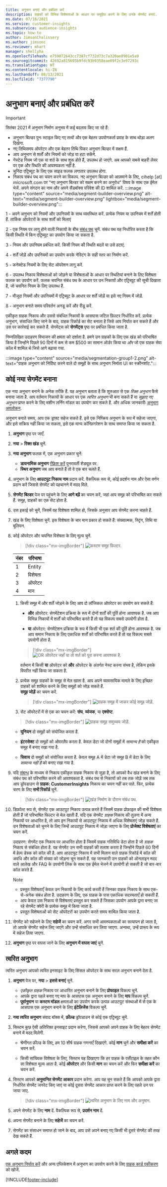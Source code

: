 ```yaml
---
title: अनुभाग बनाएं और प्रबंधित करें
description: ग्राहकों को विभिन्न विशेषताओं के आधार पर समूहित करने के लिए उनके सेगमेंट बनाएं.
ms.date: 07/18/2021
ms.service: customer-insights
ms.subservice: audience-insights
ms.topic: how-to
author: JimsonChalissery
ms.author: jimsonc
ms.reviewer: mhart
manager: shellyha
ms.openlocfilehash: e759872643cc7387cf732d73c7a320ae8901e5a9
ms.sourcegitcommit: 42692a815695b9fdc93b9358eae09f2c3e97293c
ms.translationtype: HT
ms.contentlocale: hi-IN
ms.lasthandoff: 08/13/2021
ms.locfileid: "7377790"
---
```

# <a name="create-and-manage-segments"></a>अनुभाग बनाएं और प्रबंधित करें

> [!IMPORTANT]
> सितंबर 2021 में अनुभाग निर्माण अनुभव में कई बदलाव किए जा रहे हैं: 
> - अनुभाग बिल्डर पुनः स्टाइल किए गए तत्वों और एक बेहतर उपयोगकर्ता प्रवाह के साथ थोड़ा अलग दिखेगा.
> - नए तिथिसमय ऑपरेटर और एक बेहतर तिथि पिकर अनुभाग बिल्डर में सक्षम हैं.
> - आप अनुभाग से शर्तों और नियमों को जोड़ या हटा सकेंगे. 
> - नेस्टेड नियम जो एक या शर्त के साथ शुरू होते हैं, उपलब्ध हो जाएंगे. अब आपको सबसे बाहरी लेयर पर एक और स्थिति की आवश्यकता नहीं है.
> - चुनिंदा एट्रिब्यूट के लिए एक साइड फलक लगातार उपलब्ध होगा.
> - निकाय संबंध पथ का चयन करने का विकल्प.
> नए अनुभाग बिल्डर को आज़माने के लिए, cihelp [at] microsoft.com पर "नए अनुभाग बिल्डर को सक्षम करने का अनुरोध" विषय के साथ एक ईमेल भेजें. अपने संगठन का नाम और अपने सैंडबॉक्स परिवेश की ID शामिल करें.
> :::image type="content" source="media/segment-builder-overview.png" alt-text="media/segment-builder-overview.png" lightbox="media/segment-builder-overview.png":::
>
> 1 - अपने अनुभाग को नियमों और उपनियमों के साथ व्यवस्थित करें. प्रत्येक नियम या उपनियम में शर्तें होती हैं. तार्किक ऑपरेटरों के साथ शर्तों को मिलाएं
>
> 2 - एक नियम पर लागू होने वाली निकायों के बीच [संबंध पथ](relationships.md) चुनें. संबंध पथ यह निर्धारित करता है कि किसी स्थिति में किन एट्रिब्यूट का उपयोग किया जा सकता है.
>
> 3 - नियम और उपनियम प्रबंधित करें. किसी नियम की स्थिति बदलें या उसे हटाएं.
>
> 4 - शर्तें जोड़ें और उपनियमों का उपयोग करके नेस्टिंग के सही स्तर का निर्माण करें.
>
> 5 - कनेक्टेड नियमों के लिए सेट ऑपरेशन लागू करें.
>
> 6 - उपलब्ध निकाय विशेषताओं को जोड़ने या विशेषताओं के आधार पर स्थितियां बनाने के लिए विशेषता फलक का उपयोग करें. फलक चयनित संबंध पथ के आधार पर उन निकायों और एट्रिब्यूट की सूची दिखाता है, जो चयनित नियम के लिए उपलब्ध हैं.
>
> 7 - मौजूदा नियमों और उपनियमों में एट्रिब्यूट के आधार पर शर्तें जोड़ें या इसे नए नियम में जोड़ें.
>
> 8 - अनुभाग बनाते समय परिवर्तन अनडू करें और रीडू करें.

एकीकृत ग्राहक निकाय और उससे संबंधित निकायों के आसपास जटिल फ़िल्टर निर्धारित करें. प्रत्येक अनुभाग, संसाधित किए जाने के बाद, ग्राहक रिकॉर्ड का सेट बनाता है जिसे आप निर्यात कर सकते हैं और उस पर कार्रवाई कर सकते हैं. सेगमेंट्स को **सेगमेंट्स** पृष्ठ पर प्रबंधित किया जाता है. 

निम्नलिखित उदाहरण विभाजन की क्षमता को दर्शाता है. हमने उन ग्राहकों के लिए एक खंड को परिभाषित किया है जिन्होंने पिछले 90 दिनों में कम से कम $500 का सामान ऑर्डर किया था *और* जो एक ग्राहक सेवा कॉल में शामिल थे जिसे आगे बढ़ाया गया.

:::image type="content" source="media/segmentation-group1-2.png" alt-text="ग्राहक अनुभाग को निर्दिष्ट करने वाले दो समूहों के साथ अनुभाग निर्माता UI का स्क्रीनशॉट.":::

## <a name="create-a-new-segment"></a>कोई नया सेगमेंट बनाना

एक नया अनुभाग बनाने के अनेक तरीके हैं. यह अनुभाग बताता है कि शुरुआत से एक *रिक्त अनुभाग* कैसे बनाया जाता है. आप वर्तमान निकायों के आधार पर एक *त्वरित अनुभाग* भी बना सकते हैं या *सुझाए गए अनुभाग* प्राप्त करने के लिए मशीन लर्निंग मॉडल का उपयोग कर सकते हैं. और अधिक जानकारीः [अनुभाग अवलोकन](segments.md).

अनुभाग बनाते समय, आप एक ड्राफ़्ट सहेज सकते हैं. इसे एक निष्क्रिय अनुभाग के रूप में सहेजा जाएगा, और इसे सक्रिय नहीं किया जा सकता, इसे एक मान्य कॉन्फ़िगरेशन के साथ समाप्त किया जा सकता है.

1. **अनुभाग** पृष्ठ पर जाएँ.

1. **नया** > **रिक्त खंड** चुनें.

1. **नया अनुभाग** फलक में, एक अनुभाग प्रकार चुनें:

   - **डायनामिक अनुभाग** [रीफ्रेश करें](segments.md#refresh-segments) पुनरावर्ती शेड्यूल पर.
   - **स्थिर अनुभाग** जब आप बनाते हैं तो वे एक बार चलते हैं.

1. अनुभाग के लिए **आउटपुट निकाय नाम** प्रदान करें. वैकल्पिक रूप से, कोई प्रदर्शन नाम और ऐसा वर्णन प्रदान करें जिससे सेगमेंट को पहचानने में मदद मिले.

1. **सेगमेंट बिल्डर** पेज पर पहुंचने के लिए **आगे बढ़ें** का चयन करें, जहां आप समूह को परिभाषित कर सकते हैं. समूह, ग्राहकों का एक सेट होता है.

1. उस इकाई को चुनें, जिसमें वह विशेषता शामिल हो, जिसके अनुसार आप सेगमेंट करना चाहते हैं.

1. खंड के लिए विशेषता चुनें. इस विशेषता के चार मान प्रकार हो सकते हैं: संख्यात्मक, स्ट्रिंग, तिथि या बूलियन.

1. कोई ऑपरेटर और चयनित विशेषता के लिए मूल्य चुनें.

   > [!div class="mx-imgBorder"]
   > ![कस्टम समूह फ़िल्टर.](media/customer-group-numbers.png "ग्राहक समूह फ़िल्टर")

   |नंबर |परिभाषा  |
   |---------|---------|
   |1     |Entity          |
   |2     |विशेषता          |
   |3    |ऑपरेटर         |
   |4    |मान         |

   1. किसी समूह में और शर्तें जोड़ने के लिए आप दो लॉजिकल ऑपरेटर का उपयोग कर सकते हैं:

      - **और** ऑपरेटर: सेगमेंटेशन प्रक्रिया के रूप में दोनों शर्तों की पूर्ति होना आवश्यक है. जब आप विभिन्न निकायों में शर्तों को परिभाषित करते हैं तो यह विकल्प सबसे उपयोगी होता है.

      - **या** ऑपरेटर: सेगमेंटेशन प्रक्रिया के रूप में किसी भी एक शर्त की पूर्ति होना आवश्यक है. जब आप समान निकाय के लिए एकाधिक शर्तों को परिभाषित करते हैं तो यह विकल्प सबसे उपयोगी होता है.

      > [!div class="mx-imgBorder"]
      > ![OR ऑपरेटर जहाँ या तो शर्त को पूरा करना आवश्यक है.](media/segmentation-either-condition.png "OR ऑपरेटर जहाँ या तो शर्त को पूरा करना आवश्यक है")

      वर्तमान में किसी **या** ऑपरेटर को **और** ऑपरेटर के अंतर्गत नेस्ट करना संभव है, लेकिन इसके विपरीत नहीं किया जा सकता है.

   1. प्रत्येक समूह ग्राहकों के समूह से मेल खाता है. आप अपने व्यावसायिक मामले के लिए इच्छित ग्राहकों को शामिल करने के लिए समूहों को जोड़ सकते हैं.    
   **समूह जोड़ें** का चयन करें.

      > [!div class="mx-imgBorder"]
      > ![ग्राहक समूह में जाकर कोई समूह जोड़ें.](media/customer-group-add-group.png "ग्राहक समूह, समूह जोड़ें")

   1. सेट ऑपरेटरों में से एक का चयन करें: **संघ**, **व्यंजक**, या **एक्सेप्ट**.

   > [!div class="mx-imgBorder"]
   > ![ग्राहक समूह समुच्चय जोड़ें.](media/customer-group-union.png "ग्राहक समूह, यूनियन जोड़ें")

   - **यूनियन** दो समूहों को संयोजित करता है.

   - **इंटरसेक्ट** दो समूहों को ओवरलैप करता है. केवल डेटा जो दोनों समूहों में *सामान्य है* को एकीकृत समूह में बनाए रखा गया है.

   - **सिवाय** दो समूहों को संयोजित करता है. केवल समूह A में डेटा जो समूह B में डेटा के लिए *सामान्य नहीं है* को बनाए रखा गया है.

1. यदि [संबन्ध](relationships.md) के माध्यम से निकाय एकीकृत ग्राहक निकाय से जुड़ा है, तो आपको वैध खंड बनाने के लिए संबंध पथ को परिभाषित करने की आवश्यकता है. संबंध पथ से निकायों को तब तक जोड़ें जब तक आप ड्रॉपडाउन से **ग्राहक: CustomerInsights** निकाय का चयन नहीं कर पाते. फिर, प्रत्येक चरण के लिए **सभी रिकॉर्ड** चुनें.

   > [!div class="mx-imgBorder"]
   > ![खंड निर्माण के दौरान संबंध पथ.](media/segments-multiple-relationships.png "अनुभाग बनाने के दौरान संबंध पथ")

1. डिफ़ॉल्ट रूप से, सेगमेंट एक आउटपुट निकाय उत्पन्न करते हैं जिसमें ग्राहक प्रोफ़ाइल की सभी विशेषता होती हैं जो परिभाषित फिल्टर से मेल खाती हैं. यदि एक सेगमेंट *ग्राहक* निकाय की तुलना में अन्य निकायों पर आधारित है, तो आप इन निकायों से आउटपुट निकाय में अधिक विशेषताएं जोड़ सकते हैं. उन विशेषताओं को चुनने के लिए जिन्हें आउटपुट निकाय में जोड़ा जाएगा के लिए **प्रोजेक्ट विशेषताएं** का चयन करें.  
  
   उदाहरण: सेगमेंट एक निकाय पर आधारित होता है जिसमें ग्राहक गतिविधि डेटा होता है जो *ग्राहक* निकाय से संबंधित होता है. यह सेगमेंट उन सभी ग्राहकों की तलाश करता है जिन्होंने पिछले 60 दिनों में हेल्प डेस्क को कॉल की है. आप आउटपुट निकाय में सभी मिलान वाले ग्राहक रिकॉर्ड में कॉल की अवधि और कॉल की संख्या को जोड़ना चुन सकते हैं. यह जानकारी उन ग्राहकों को ऑनलाइन मदद वाले आलेख और FAQ के उपयोगी लिंक के साथ एक ईमेल भेजने में उपयोगी हो सकती है जो बार-बार कॉल करते हैं.

   > [!NOTE]
   > - प्रस्तुत विशेषताएँ केवल उन निकायों के लिए कार्य करती हैं जिनका ग्राहक निकाय के साथ एक-से-अनेक संबंध होता है. उदाहरण के लिए, एक ग्राहक के पास एकाधिक सदस्यताएँ हो सकती हैं.
   > - आप केवल उस निकाय से विशेषताएं प्रस्तुत कर सकते हैं जिसका उपयोग आपके द्वारा बनाए जा रहे सेगमेंट क्वेरी के प्रत्येक समूह में किया जाता है.
   > - प्रस्तुत विशेषताओं को सेट ऑपरेटरों का उपयोग करते समय शामिल किया जाता है.

1. सेगमेंट को सहेजने के लिए **सहेजें** का चयन करें. अगर सभी आवश्यकताओं का सत्यापन हो जाता है, तो आपके सेगमेंट सहेज लिए जाएंगे और उन्हें संसाधित कर लिया जाएगा. अन्यथा, उन्हें प्रारूप के रूप में सहेज लिया जाएगा.

1. **अनुभाग** पृष्ठ पर वापस जाने के लिए **अनुभाग में वापस जाएं** चुनें.



## <a name="quick-segments"></a>त्वरित अनुभाग

त्वरित अनुभाग आपको त्वरित इनसाइट के लिए सिंसल ऑपरेटर के साथ सरल अनुभाग बनाने देता है.

1. **अनुभाग** पेज पर, **नया** > **इससे बनाएं** चुनें.

   - *एकीकृत ग्राहक* निकाय पर आधारित अनुभाग बनाने के लिए **प्रोफाइल** विकल्प चुनें.
   - आपके द्वारा पहले बनाए गए माप के आसपास एक अनुभाग बनाने के लिए **माप** विकल्प चुनें.
   - **पूर्वानुमान** या **कस्टम मॉडल** क्षमताओं का उपयोग करके उत्पन्न आउटपुट संस्थाओं में से एक के आसपास एक अनुभाग बनाने के लिए **इंटेलिजेंस** विकल्प चुनें.

2. **नया त्वरित अनुभाग** संवाद बॉक्स में, **फ़ील्ड** ड्रॉपडाउन से कोई एक एट्रिब्यूट चुनें.

3. सिस्टम कुछ ऐसी अतिरिक्त इनसाइट प्रदान करेगा, जिससे आपको अपने ग्राहक के लिए बेहतर सेगमेंट बनाने में मदद मिलेगी.
   - श्रेणीगत फ़ील्ड के लिए, हम 10 शीर्ष ग्राहक गणनाएँ दिखाएंगे. कोई **मान** चुनें और **समीक्षा करें** का चयन करें.

   - किसी सांख्यिक विशेषता के लिए, सिस्टम यह दिखाएगा कि हर ग्राहक के पर्सेंटाइल के तहत कौन सा विशेषता मूल्य आता है. कोई **ऑपरेटर** और किसी **मान** का चयन करें और फिर **समीक्षा करें** का चयन करें.

4. सिस्टम आपको **अनुमानित सेगमेंट आकार** प्रदान करेगा. आप यह चुन सकते हैं कि आपको आपके द्वारा निर्धारित सेगमेंट जनरेट किए जाएं या कोई दूसरा सेगमेंट आकार प्राप्त करने के लिए पहले उन पर जाया जाए.

    > [!div class="mx-imgBorder"]
    > ![त्वरित अनुभाग के लिए नाम और अनुमान.](media/quick-segment-name.png "त्वरित सेगमेंट के लिए नाम और पूर्वानुमान")

5. अपने सेगमेंट के लिए **नाम** दें. वैकल्पिक रूप से, **प्रदर्शन नाम** दें.

6. अपना सेगमेंट बनाने के लिए **सहेजें** का चयन करें.

7. सेगमेंट का संसाधन समाप्त हो जाने के बाद, आप उसे अपने बनाए गए किसी भी दूसरे सेगमेंट की तरह देख सकते हैं.

## <a name="next-steps"></a>अगले कदम

[एक अनुभाग निर्यात करें](export-destinations.md) और अन्य एप्लिकेशन में अनुभाग का उपयोग करने के लिए [ग्राहक कार्ड एकीकरण](customer-card-add-in.md) को खोजें.

[!INCLUDE[footer-include](../includes/footer-banner.md)]
